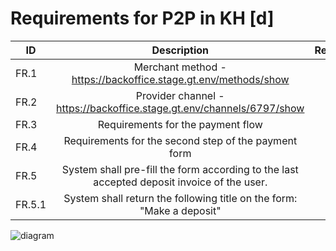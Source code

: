 #  Requirements for P2P in KH [d] 
| **ID** |                                      **Description**                                       | **Reference** |
|--------|:------------------------------------------------------------------------------------------:|---------------|
| FR.1   |               Merchant method - https://backoffice.stage.gt.env/methods/show               |               |
| FR.2   |           Provider channel - https://backoffice.stage.gt.env/channels/6797/show            |               |
| FR.3   |                             Requirements for the payment flow                              |               |
| FR.4   |                    Requirements for the second step of the payment form                    |               |
| FR.5   | System shall pre-fill the form according to the last accepted deposit invoice of the user. |               |
| FR.5.1 |           System shall return the following title on the form: "Make a deposit"            |               |

![diagram](http://www.plantuml.com/plantuml/proxy?cache=no&src=https://raw.githubusercontent.com/ElzaMingazhitdinova/docAsCode/blob/main/drivers/xpay_p2p/md/diagram.puml)





